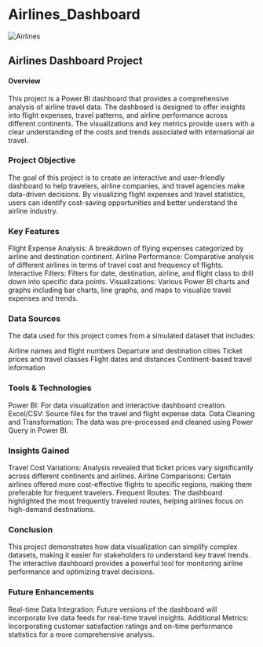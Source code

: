# Airlines_Dashboard
![Airlines](https://github.com/Koteshgoud/Airlines_Dashboard/blob/main/Airlines_Dashboard.pbix)

## Airlines Dashboard Project
#### Overview
This project is a Power BI dashboard that provides a comprehensive analysis of airline travel data. The dashboard is designed to offer insights into flight expenses, travel patterns, and airline performance across different continents. The visualizations and key metrics provide users with a clear understanding of the costs and trends associated with international air travel.

### Project Objective
The goal of this project is to create an interactive and user-friendly dashboard to help travelers, airline companies, and travel agencies make data-driven decisions. By visualizing flight expenses and travel statistics, users can identify cost-saving opportunities and better understand the airline industry.

### Key Features
Flight Expense Analysis: A breakdown of flying expenses categorized by airline and destination continent.
Airline Performance: Comparative analysis of different airlines in terms of travel cost and frequency of flights.
Interactive Filters: Filters for date, destination, airline, and flight class to drill down into specific data points.
Visualizations: Various Power BI charts and graphs including bar charts, line graphs, and maps to visualize travel expenses and trends.
### Data Sources
The data used for this project comes from a simulated dataset that includes:

Airline names and flight numbers
Departure and destination cities
Ticket prices and travel classes
Flight dates and distances
Continent-based travel information

### Tools & Technologies
Power BI: For data visualization and interactive dashboard creation.
Excel/CSV: Source files for the travel and flight expense data.
Data Cleaning and Transformation: The data was pre-processed and cleaned using Power Query in Power BI.

### Insights Gained
Travel Cost Variations: Analysis revealed that ticket prices vary significantly across different continents and airlines.
Airline Comparisons: Certain airlines offered more cost-effective flights to specific regions, making them preferable for frequent travelers.
Frequent Routes: The dashboard highlighted the most frequently traveled routes, helping airlines focus on high-demand destinations.
### Conclusion
This project demonstrates how data visualization can simplify complex datasets, making it easier for stakeholders to understand key travel trends. The interactive dashboard provides a powerful tool for monitoring airline performance and optimizing travel decisions.

### Future Enhancements
Real-time Data Integration: Future versions of the dashboard will incorporate live data feeds for real-time travel insights.
Additional Metrics: Incorporating customer satisfaction ratings and on-time performance statistics for a more comprehensive analysis.
